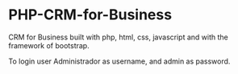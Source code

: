 # PHP-CRM-for-Business
CRM for Business built with php, html, css, javascript and with the framework of bootstrap.

To login user Administrador as username, and admin as password.
